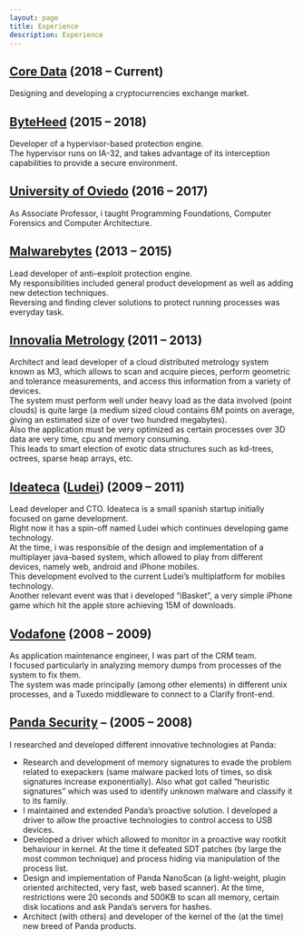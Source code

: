 ```yaml
---
layout: page
title: Experience
description: Experience
---
```


## [Core Data](https://coredata.eu/) (2018 – Current)
Designing and developing a cryptocurrencies exchange market.

## [ByteHeed](https://www.byteheed.com/) (2015 – 2018)
Developer of a hypervisor-based protection engine.  
The hypervisor runs on IA-32, and takes advantage of its interception capabilities to provide a secure environment.  

## [University of Oviedo](http://www.atc.uniovi.es/) (2016 – 2017)
As Associate Professor, i taught Programming Foundations, Computer Forensics and Computer Architecture.

## [Malwarebytes](https://www.malwarebytes.com/) (2013 – 2015)
Lead developer of anti-exploit protection engine.  
My responsibilities included general product development as well as adding new detection techniques.  
Reversing and finding clever solutions to protect running processes was everyday task.

## [Innovalia Metrology](https://www.innovalia-metrology.com/en/) (2011 – 2013)
Architect and lead developer of a cloud distributed metrology system known as M3, which allows to scan and acquire pieces, perform geometric and tolerance measurements, and access this information from a variety of devices.  
The system must perform well under heavy load as the data involved (point clouds) is quite large (a medium sized cloud contains 6M points on average, giving an estimated size of over two hundred megabytes).  
Also the application must be very optimized as certain processes over 3D data are very time, cpu and memory consuming.  
This leads to smart election of exotic data structures such as kd-trees, octrees, sparse heap arrays, etc.

## [Ideateca](http://ideateca.com/) ([Ludei](https://ludei.com/)) (2009 – 2011)
Lead developer and CTO. Ideateca is a small spanish startup initially focused on game development.  
Right now it has a spin-off named Ludei which continues developing game technology.  
At the time, i was responsible of the design and implementation of a multiplayer java-based system, which allowed to play from different devices, namely web, android and iPhone mobiles.  
This development evolved to the current Ludei’s multiplatform for mobiles technology.  
Another relevant event was that i developed “iBasket”, a very simple iPhone game which hit the apple store achieving 15M of downloads.

## [Vodafone](https://www.vodafone.com/) (2008 – 2009)
As application maintenance engineer, I was part of the CRM team.  
I focused particularly in analyzing memory dumps from processes of the system to fix them.  
The system was made principally (among other elements) in different unix processes, and a Tuxedo middleware to connect to a Clarify front-end.

## [Panda Security](https://www.pandasecurity.com/) – (2005 – 2008)
I researched and developed different innovative technologies at Panda:
* Research and development of memory signatures to evade the problem related to exepackers (same malware packed lots of times, so disk signatures increase exponentially). Also what got called “heuristic signatures” which was used to identify unknown malware and classify it to its family.
* I maintained and extended Panda’s proactive solution. I developed a driver to allow the proactive technologies to control access to USB devices.
* Developed a driver which allowed to monitor in a proactive way rootkit behaviour in kernel. At the time it defeated SDT patches (by large the most common technique) and process hiding via manipulation of the process list.
* Design and implementation of Panda NanoScan (a light-weight, plugin oriented architected, very fast, web based scanner). At the time, restrictions were 20 seconds and 500KB to scan all memory, certain disk locations and ask Panda’s servers for hashes.
* Architect (with others) and developer of the kernel of the (at the time) new breed of Panda products.

